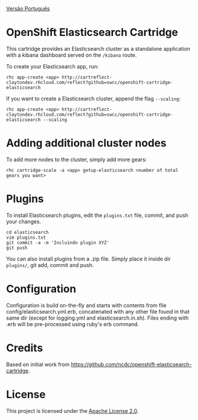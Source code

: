 [Versão Português](https://github.com/getupcloud/openshift-elasticsearch-cartridge/blob/master/README_pt.md)

OpenShift Elasticsearch Cartridge
=================================
This cartridge provides an Elasticsearch cluster as a standalone application with a kibana dashboard served on the `/kibana` route.

To create your Elasticsearch app, run:

    rhc app-create <app> http://cartreflect-claytondev.rhcloud.com/reflect?github=swcc/openshift-cartridge-elasticsearch

If you want to create a Elasticsearch cluster, append the flag `--scaling`:

    rhc app-create <app> http://cartreflect-claytondev.rhcloud.com/reflect?github=swcc/openshift-cartridge-elasticsearch --scaling

Adding additional cluster nodes
===============================
To add more nodes to the cluster, simply add more gears:

    rhc cartridge-scale -a <app> getup-elasticsearch <number of total gears you want>


Plugins
=======
To install Elasticsearch plugins, edit the `plugins.txt` file, commit, and push your changes.

    cd elasticsearch
    vim plugins.txt
    git commit -a -m 'Incluindo plugin XYZ'
    git push

You can also install plugins from a .zip file. Simply place it inside dir `plugins/`, git add, commit and push.

Configuration
=============

Configuration is build on-the-fly and starts with contents from file
config/elasticsearch.yml.erb, concatenated with any other file found in that
same dir (except for logging.yml and elasticsearch.in.sh). Files ending with
.erb will be pre-processed using ruby's erb command.

Credits
=======
Based on initial work from https://github.com/ncdc/openshift-elasticsearch-cartridge.

License
=======
This project is licensed under the [Apache License 2.0](http://www.apache.org/licenses/LICENSE-2.0.html).
